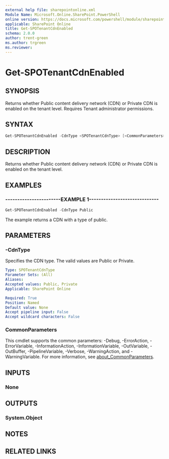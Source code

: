 ```yaml
---
external help file: sharepointonline.xml
Module Name: Microsoft.Online.SharePoint.PowerShell
online version: https://docs.microsoft.com/powershell/module/sharepoint-online/get-spotenantcdnenabled
applicable: SharePoint Online
title: Get-SPOTenantCdnEnabled
schema: 2.0.0
author: trent-green
ms.author: trgreen
ms.reviewer:
---
```


# Get-SPOTenantCdnEnabled

## SYNOPSIS

Returns whether Public content delivery network (CDN) or Private CDN is enabled on the tenant level. Requires Tenant administrator permissions.

## SYNTAX

```powershell
Get-SPOTenantCdnEnabled -CdnType <SPOTenantCdnType> [<CommonParameters>]
```

## DESCRIPTION

Returns whether Public content delivery network (CDN) or Private CDN is enabled on the tenant level.

## EXAMPLES

### -----------------------EXAMPLE 1-----------------------------

```powershell
Get-SPOTenantCdnEnabled -CdnType Public
```

The example returns a CDN with a type of public.

## PARAMETERS

### -CdnType

Specifies the CDN type. The valid values are Public or Private.

```yaml
Type: SPOTenantCdnType
Parameter Sets: (All)
Aliases:
Accepted values: Public, Private
Applicable: SharePoint Online

Required: True
Position: Named
Default value: None
Accept pipeline input: False
Accept wildcard characters: False
```

### CommonParameters

This cmdlet supports the common parameters: -Debug, -ErrorAction, -ErrorVariable, -InformationAction, -InformationVariable, -OutVariable, -OutBuffer, -PipelineVariable, -Verbose, -WarningAction, and -WarningVariable. For more information, see [about_CommonParameters](https://go.microsoft.com/fwlink/?LinkID=113216).

## INPUTS

### None

## OUTPUTS

### System.Object

## NOTES

## RELATED LINKS
